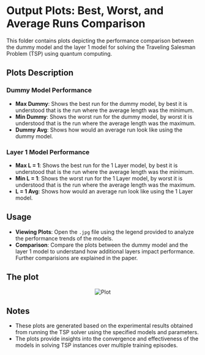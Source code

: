 # Output Plots: Best, Worst, and Average Runs Comparison

This folder contains plots depicting the performance comparison between the dummy model and the layer 1 model for solving the Traveling Salesman Problem (TSP) using quantum computing.

## Plots Description

### Dummy Model Performance

- **Max Dummy**: Shows the best run for the dummy model, by best it is understood that is the run where the average length was the minimum.
- **Min Dummy**: Shows the worst run for the dummy model, by worst it is understood that is the run where the average length was the maximum.
- **Dummy Avg**: Shows how would an average run look like using the dummy model.

### Layer 1 Model Performance

- **Max L = 1**: Shows the best run for the 1 Layer model, by best it is understood that is the run where the average length was the minimum.
- **Min L = 1**: Shows the worst run for the 1 Layer model, by worst it is understood that is the run where the average length was the maximum.
- **L = 1 Avg**: Shows how would an average run look like using the 1 Layer model.

## Usage

- **Viewing Plots**: Open the `.jpg` file using the legend provided to analyze the performance trends of the models.
- **Comparison**: Compare the plots between the dummy model and the layer 1 model to understand how additional layers impact performance. Further comparisions are explained in the paper.

## The plot

<div style="text-align:center">
  <img src="https://github.com/adriangar8/social_innovation/assets/132783746/174932cf-6088-448d-9e1a-c929aee29986" alt="Plot">
</div>

## Notes

- These plots are generated based on the experimental results obtained from running the TSP solver using the specified models and parameters.
- The plots provide insights into the convergence and effectiveness of the models in solving TSP instances over multiple training episodes.
